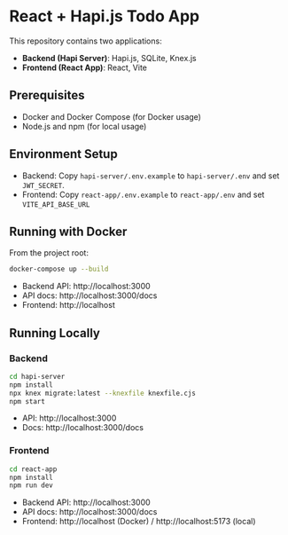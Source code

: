 # React +  Hapi.js Todo App

This repository contains two applications:

- **Backend (Hapi Server)**: Hapi.js, SQLite, Knex.js
- **Frontend (React App)**: React, Vite

## Prerequisites
- Docker and Docker Compose (for Docker usage)
- Node.js and npm (for local usage)

## Environment Setup
- Backend: Copy `hapi-server/.env.example` to `hapi-server/.env` and set `JWT_SECRET`.
- Frontend: Copy `react-app/.env.example` to `react-app/.env` and set `VITE_API_BASE_URL`

## Running with Docker
From the project root:
```bash
docker-compose up --build
```
- Backend API: http://localhost:3000
- API docs:   http://localhost:3000/docs
- Frontend:   http://localhost

## Running Locally
### Backend
```bash
cd hapi-server
npm install
npx knex migrate:latest --knexfile knexfile.cjs
npm start
```
- API:  http://localhost:3000
- Docs: http://localhost:3000/docs

### Frontend
```bash
cd react-app
npm install
npm run dev
```

- Backend API: http://localhost:3000
- API docs:   http://localhost:3000/docs
- Frontend:   http://localhost (Docker) / http://localhost:5173 (local)
